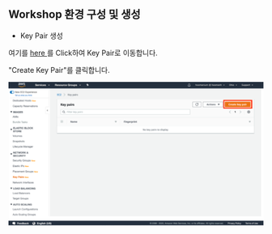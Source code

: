 ## Workshop 환경 구성 및 생성

- Key Pair 생성

여기를 [here ](http://amzn.to/2kcoMQp) 를 Click하여 Key Pair로 이동합니다. 

"Create Key Pair"를 클릭합니다.

![image-20220326234934597](images/image-20220326234934597.png)



